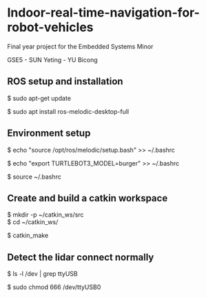 # Indoor-real-time-navigation-for-robot-vehicles
Final year project for the Embedded Systems Minor

GSE5 - SUN Yeting - YU Bicong
## ROS setup and installation
$ sudo apt-get update

$ sudo apt install ros-melodic-desktop-full
## Environment setup
$ echo "source /opt/ros/melodic/setup.bash" >> ~/.bashrc

$ echo "export TURTLEBOT3_MODEL=burger" >> ~/.bashrc

$ source ~/.bashrc
##  Create and build a catkin workspace
$ mkdir -p ~/catkin_ws/src  
$ cd ~/catkin_ws/

$ catkin_make
## Detect the lidar connect normally
$ ls -l /dev | grep ttyUSB

$ sudo chmod 666 /dev/ttyUSB0

